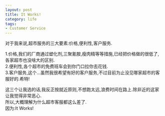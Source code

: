 ```yaml
--- 
layout: post
title: It Works!
category: life
tags: 
- Customer Service
---
```

对于我来说,超市服务的三大要素:价格,便利性,客户服务.

1.价格,我们的厂商通过塑化剂,三聚氰胺,瘦肉精等等措施,已经把价格做的很低了,各家超市也没啥大的区别.  
2.便利性,各个超市的免费班车会到你门口拉你去花钱.  
3.客户服务,这个...虽然我很希望有好的客户服务,不过目前为止没见哪家超市的客服好的.希特!

这三个让我选的话,我反正按就近原则,不想跑太远,浪费时间在路上.除非近的这家让我觉得非常恶心.  
所以,大概理解为什么超市客服都这么差了.  
因为:It Works!
